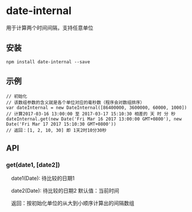 # date-internal
用于计算两个时间间隔，支持任意单位

## 安装
```
npm install date-internal --save
```
## 示例
```
// 初始化
// 该数组参数的含义就是各个单位对应的毫秒数（程序会对数组排序） 
var dateInternal = new DateInternal([86400000, 3600000, 60000, 1000])
// 计算2017-03-16 13:00:00 至 2017-03-17 15:10:30 相差的 天 时 分 秒
dateInternal.get(new Date('Fri Mar 16 2017 13:00:00 GMT+0800'), new Date('Fri Mar 17 2017 15:10:30 GMT+0800'))
// 返回：[1, 2, 10, 30] 即 1天2时10分30秒
```
## API
### get(date1, [date2])
　date1(Date): 待比较的日期1

　date2(Date): 待比较的日期2 默认值：当前时间

　返回：按初始化单位的从大到小顺序计算出的间隔数组
